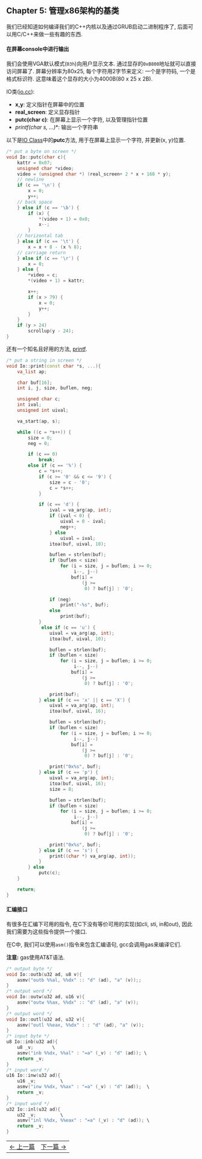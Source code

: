 ## Chapter 5: 管理x86架构的基类

我们已经知道如何编译我们的C++内核以及通过GRUB启动二进制程序了, 后面可以用C/C++来做一些有趣的东西.

#### 在屏幕console中进行输出

我们会使用VGA默认模式(`03h`)向用户显示文本. 通过显存的`0xB800`地址就可以直接访问屏幕了. 屏幕分辨率为80x25, 每个字符用2字节来定义: 一个是字符码, 一个是格式标识符. 这意味着这个显存的大小为4000B(80 x 25 x 2B).

IO类([io.cc](https://github.com/SamyPesse/How-to-Make-a-Computer-Operating-System/blob/master/src/kernel/arch/x86/io.cc)):
* **x,y**: 定义指针在屏幕中的位置
* **real_screen**: 定义显存指针
* **putc(char c)**: 在屏幕上显示一个字符, 以及管理指针位置
* **printf(char* s, ...)**: 输出一个字符串

以下是[IO Class](https://github.com/SamyPesse/How-to-Make-a-Computer-Operating-System/blob/master/src/kernel/arch/x86/io.cc)中的**putc**方法, 用于在屏幕上显示一个字符, 并更新(x, y)位置.

```cpp
/* put a byte on screen */
void Io::putc(char c){
	kattr = 0x07;
	unsigned char *video;
	video = (unsigned char *) (real_screen+ 2 * x + 160 * y);
	// newline
	if (c == '\n') {			
		x = 0;
		y++;
	// back space
	} else if (c == '\b') {	
		if (x) {
			*(video + 1) = 0x0;
			x--;
		}
	// horizontal tab
	} else if (c == '\t') {	
		x = x + 8 - (x % 8);
	// carriage return
	} else if (c == '\r') {	
		x = 0;
	} else {		
		*video = c;
		*(video + 1) = kattr;

		x++;
		if (x > 79) {
			x = 0;
			y++;
		}
	}
	if (y > 24)
		scrollup(y - 24);
}
```

还有一个知名且好用的方法, [printf](https://github.com/SamyPesse/How-to-Make-a-Computer-Operating-System/blob/master/src/kernel/arch/x86/io.cc#L155).

```cpp
/* put a string in screen */
void Io::print(const char *s, ...){
	va_list ap;

	char buf[16];
	int i, j, size, buflen, neg;

	unsigned char c;
	int ival;
	unsigned int uival;

	va_start(ap, s);

	while ((c = *s++)) {
		size = 0;
		neg = 0;

		if (c == 0)
			break;
		else if (c == '%') {
			c = *s++;
			if (c >= '0' && c <= '9') {
				size = c - '0';
				c = *s++;
			}

			if (c == 'd') {
				ival = va_arg(ap, int);
				if (ival < 0) {
					uival = 0 - ival;
					neg++;
				} else
					uival = ival;
				itoa(buf, uival, 10);

				buflen = strlen(buf);
				if (buflen < size)
					for (i = size, j = buflen; i >= 0;
					     i--, j--)
						buf[i] =
						    (j >=
						     0) ? buf[j] : '0';

				if (neg)
					print("-%s", buf);
				else
					print(buf);
			}
			 else if (c == 'u') {
				uival = va_arg(ap, int);
				itoa(buf, uival, 10);

				buflen = strlen(buf);
				if (buflen < size)
					for (i = size, j = buflen; i >= 0;
					     i--, j--)
						buf[i] =
						    (j >=
						     0) ? buf[j] : '0';

				print(buf);
			} else if (c == 'x' || c == 'X') {
				uival = va_arg(ap, int);
				itoa(buf, uival, 16);

				buflen = strlen(buf);
				if (buflen < size)
					for (i = size, j = buflen; i >= 0;
					     i--, j--)
						buf[i] =
						    (j >=
						     0) ? buf[j] : '0';

				print("0x%s", buf);
			} else if (c == 'p') {
				uival = va_arg(ap, int);
				itoa(buf, uival, 16);
				size = 8;

				buflen = strlen(buf);
				if (buflen < size)
					for (i = size, j = buflen; i >= 0;
					     i--, j--)
						buf[i] =
						    (j >=
						     0) ? buf[j] : '0';

				print("0x%s", buf);
			} else if (c == 's') {
				print((char *) va_arg(ap, int));
			} 
		} else
			putc(c);
	}

	return;
}
```

#### 汇编接口

有很多在汇编下可用的指令, 在C下没有等价可用的实现(如cli, sti, in和out), 因此我们需要为这些指令提供一个接口.

在C中, 我们可以使用`asm()`指令来包含汇编语句, gcc会调用gas来编译它们.

**注意:** gas使用AT&T语法.

```cpp
/* output byte */
void Io::outb(u32 ad, u8 v){
	asmv("outb %%al, %%dx" :: "d" (ad), "a" (v));;
}
/* output word */
void Io::outw(u32 ad, u16 v){
	asmv("outw %%ax, %%dx" :: "d" (ad), "a" (v));
}
/* output word */
void Io::outl(u32 ad, u32 v){
	asmv("outl %%eax, %%dx" : : "d" (ad), "a" (v));
}
/* input byte */
u8 Io::inb(u32 ad){
	u8 _v;       \
	asmv("inb %%dx, %%al" : "=a" (_v) : "d" (ad)); \
	return _v;
}
/* input word */
u16	Io::inw(u32 ad){
	u16 _v;			\
	asmv("inw %%dx, %%ax" : "=a" (_v) : "d" (ad));	\
	return _v;
}
/* input word */
u32	Io::inl(u32 ad){
	u32 _v;			\
	asmv("inl %%dx, %%eax" : "=a" (_v) : "d" (ad));	\
	return _v;
}
```

<table><tr><td><a href="../Chapter-4/README.md" >&larr; 上一篇</a></td><td><a href="../Chapter-6/README.md" >下一篇 &rarr;</a></td></tr></table>